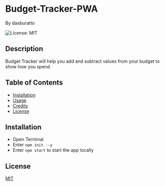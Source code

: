 # Budget-Tracker-PWA

By daxburatto

![License: MIT](https://img.shields.io/badge/License-MIT-yellow.svg)

## Description

Budget Tracker will help you add and subtract values from your budget to show how you spend.

## Table of Contents

* [Installation](#installation)
* [Usage](#usage)
* [Credits](#credits)
* [License](#license)

## Installation

* Open Terminal
* Enter `npm init --y`
* Enter `npm start` to start the app locally

## License

[MIT](https://choosealicense.com/licenses/mit/)
